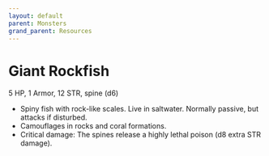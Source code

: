 ```yaml
---
layout: default
parent: Monsters
grand_parent: Resources
---
```


# Giant Rockfish

5 HP, 1 Armor, 12 STR, spine (d6)  

- Spiny fish with rock-like scales. Live in saltwater. Normally passive, but attacks if disturbed.  
- Camouflages in rocks and coral formations.  
- Critical damage: The spines release a highly lethal poison (d8 extra STR damage).  


